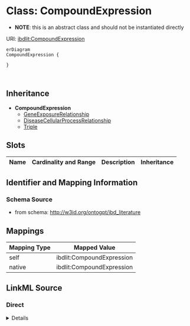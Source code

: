 

# Class: CompoundExpression


* __NOTE__: this is an abstract class and should not be instantiated directly


URI: [ibdlit:CompoundExpression](http://w3id.org/ontogpt/ibd_literature/CompoundExpression)



```mermaid
erDiagram
CompoundExpression {

}



```




## Inheritance
* **CompoundExpression**
    * [GeneExposureRelationship](GeneExposureRelationship.md)
    * [DiseaseCellularProcessRelationship](DiseaseCellularProcessRelationship.md)
    * [Triple](Triple.md)



## Slots

| Name | Cardinality and Range | Description | Inheritance |
| ---  | --- | --- | --- |









## Identifier and Mapping Information







### Schema Source


* from schema: http://w3id.org/ontogpt/ibd_literature





## Mappings

| Mapping Type | Mapped Value |
| ---  | ---  |
| self | ibdlit:CompoundExpression |
| native | ibdlit:CompoundExpression |





## LinkML Source

<!-- TODO: investigate https://stackoverflow.com/questions/37606292/how-to-create-tabbed-code-blocks-in-mkdocs-or-sphinx -->

### Direct

<details>
```yaml
name: CompoundExpression
from_schema: http://w3id.org/ontogpt/ibd_literature
abstract: true

```
</details>

### Induced

<details>
```yaml
name: CompoundExpression
from_schema: http://w3id.org/ontogpt/ibd_literature
abstract: true

```
</details>
